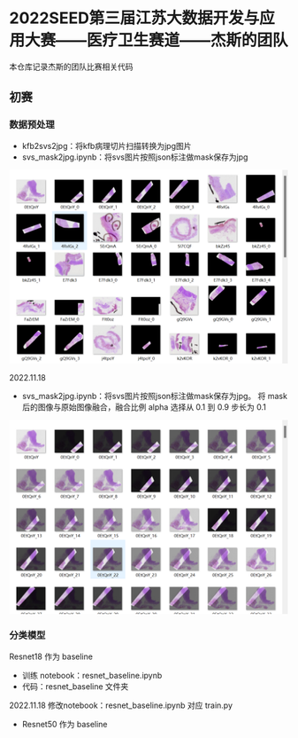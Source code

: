 # 2022SEED第三届江苏大数据开发与应用大赛——医疗卫生赛道——杰斯的团队

本仓库记录杰斯的团队比赛相关代码

## 初赛

### 数据预处理

* kfb2svs2jpg：将kfb病理切片扫描转换为jpg图片
* svs_mask2jpg.ipynb：将svs图片按照json标注做mask保存为jpg

![](./img/01.png)

2022.11.18

* svs_mask2jpg.ipynb：将svs图片按照json标注做mask保存为jpg。 将 mask 后的图像与原始图像融合，融合比例 alpha 选择从 0.1 到 0.9 步长为 0.1

![](./img/02.png)

### 分类模型

Resnet18 作为 baseline
* 训练 notebook：resnet_baseline.ipynb
* 代码：resnet_baseline 文件夹

2022.11.18
修改notebook：resnet_baseline.ipynb 对应 train.py
* Resnet50 作为 baseline
